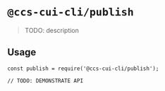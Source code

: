 # `@ccs-cui-cli/publish`

> TODO: description

## Usage

```
const publish = require('@ccs-cui-cli/publish');

// TODO: DEMONSTRATE API
```
